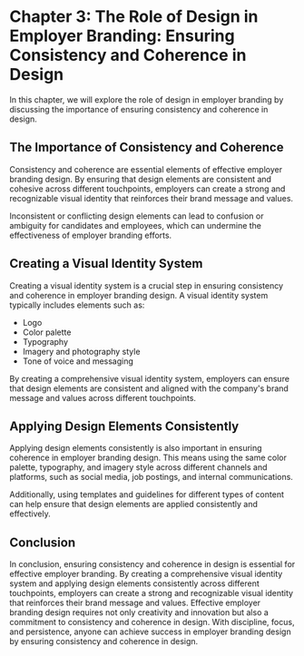 Chapter 3: The Role of Design in Employer Branding: Ensuring Consistency and Coherence in Design
================================================================================================

In this chapter, we will explore the role of design in employer branding by discussing the importance of ensuring consistency and coherence in design.

The Importance of Consistency and Coherence
-------------------------------------------

Consistency and coherence are essential elements of effective employer branding design. By ensuring that design elements are consistent and cohesive across different touchpoints, employers can create a strong and recognizable visual identity that reinforces their brand message and values.

Inconsistent or conflicting design elements can lead to confusion or ambiguity for candidates and employees, which can undermine the effectiveness of employer branding efforts.

Creating a Visual Identity System
---------------------------------

Creating a visual identity system is a crucial step in ensuring consistency and coherence in employer branding design. A visual identity system typically includes elements such as:

* Logo
* Color palette
* Typography
* Imagery and photography style
* Tone of voice and messaging

By creating a comprehensive visual identity system, employers can ensure that design elements are consistent and aligned with the company's brand message and values across different touchpoints.

Applying Design Elements Consistently
-------------------------------------

Applying design elements consistently is also important in ensuring coherence in employer branding design. This means using the same color palette, typography, and imagery style across different channels and platforms, such as social media, job postings, and internal communications.

Additionally, using templates and guidelines for different types of content can help ensure that design elements are applied consistently and effectively.

Conclusion
----------

In conclusion, ensuring consistency and coherence in design is essential for effective employer branding. By creating a comprehensive visual identity system and applying design elements consistently across different touchpoints, employers can create a strong and recognizable visual identity that reinforces their brand message and values. Effective employer branding design requires not only creativity and innovation but also a commitment to consistency and coherence in design. With discipline, focus, and persistence, anyone can achieve success in employer branding design by ensuring consistency and coherence in design.
